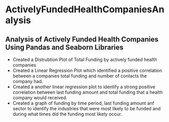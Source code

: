 # ActivelyFundedHealthCompaniesAnalysis
## Analysis of Actively Funded Health Companies Using Pandas and Seaborn Libraries
   * Created a Distrubtion Plot of Total Funding by actively funded health companies
   * Created a Linear Regression Plot which identified a positive correlation between a companies total funding and number of contacts the company had.
   * Created a another linear regression plot to identify a strong positive correlation between last funding amount and total funding that a health company would received.
   * Created a graph of funding by time period, last funding amount anf sector to identify the industries that were most likely to be funded and during what times did the funding most likely occur.
